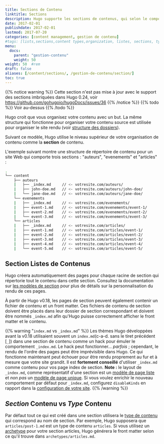 ```yaml
---
title: Sections de Contenu
linktitle: Sections
description: Hugo supporte les sections de contenus, qui selon le comportement par défaut d'Hugo, reflètent la structure du site web rendu.
date: 2017-02-01
publishdate: 2017-02-01
lastmod: 2017-07-20
categories: [content management, gestion de contenu]
#tags: [lists,sections,content types,organization, listes, sections, types de contenus, organisation]
menu:
  docs:
    parent: "gestion-contenu"
    weight: 50
weight: 50	#rem
draft: false
aliases: [/content/sections/, /gestion-de-contenu/section/]
toc: true
---
```


{{% notice warning %}}
Cette section n'est pas mise à jour avec le support des sections imbriquées dans Hugo 0.24, voir https://github.com/gohugoio/hugoDocs/issues/36
{{% /notice %}}
{{% todo %}}
Voir au-dessus
{{% /todo %}}

Hugo croit que vous organisez votre contenu avec un but. La même structure qui fonctionne pour organiser votre contenu source est utilisée pour organiser le site rendu (voir [structure des dossiers][directory structure]).

Suivant ce modèle, Hugo utilise le niveau supérieur de votre organisation de contenu comme la **section** de contenu.

L'exemple suivant montre une structure de répertoire de contenu pour un site Web qui comporte trois sections : "auteurs", "evenements" et "articles" :

```bash
.
└── content
    ├── auteurs
    |   ├── _index.md     // <- votresite.com/auteurs/
    |   ├── john-doe.md   // <- votresite.com/auteurs/john-doe/
    |   └── jane-doe.md   // <- votresite.com/auteurs/jane-doe/
    └── evenements
    |   ├── _index.md     // <- votresite.com/evenements/
    |   ├── event-1.md    // <- votresite.com/evenements/event-1/
    |   ├── event-2.md    // <- votresite.com/evenements/event-2/
    |   └── event-3.md    // <- votresite.com/evenements/event-3/
    └── articles
    |   ├── _index.md     // <- votresite.com/articles/
    |   ├── event-1.md    // <- votresite.com/articles/event-1/
    |   ├── event-2.md    // <- votresite.com/articles/event-2/
    |   ├── event-3.md    // <- votresite.com/articles/event-3/
    |   ├── event-4.md    // <- votresite.com/articles/event-4/
    |   └── event-5.md    // <- votresite.com/articles/event-5/
```

## Section Listes de Contenus

Hugo créera automatiquement des pages pour chaque racine de section qui répertorie tout le contenu dans cette section. Consultez la documentation sur [les modèles de section][section templates] pour plus de détails sur la personnalisation du rendu de ces pages.

À partir de Hugo v0.18, les pages de section peuvent également contenir un fichier de contenu et un front matter. Ces fichiers de contenu de section doivent être placés dans leur dossier de section correspondant et doivent être nommés `_index.md` afin qu'Hugo puisse correctement afficher le front matter et le contenu.

{{% warning "`index.md` vs `_index.md`" %}}
Les thèmes Hugo développées avant la v0.18 utilisaient souvent un `index.md`(c-a-d. sans le tiret précédent [`_`]) dans une section de contenu comme un hack pour émuler le comportement `_index.md`. Le hack peut fonctionner... *parfois* ; cependant, le rendu de l'ordre des pages peut être imprévisible dans Hugo. Ce qui fonctionne maintenant peut échouer pour être rendu proprement au fur et à mesure que votre site grandit. Il est  **fortement conseillé** d'utiliser `_index.md` comme contenu pour vos page index de section.
**Note :** le layout de `_index.md`, comme représentatif d'une section est un [modèle de page liste](/templates/section-templates/) et *non pas* un [modèle de page unique](/templates/single-page-templates/). Si vous voulez enrichir le nouveau comportement par défaut pour `_index.md`, configurez  `disableKinds` en rapport dans la [configuration de votre site](/demarrage/configuration/).
{{% /warning %}}

## *Section* Contenu vs *Type* Contenu

Par défaut tout ce qui est créé dans une section utilisera le [type de contenu][content type] qui correspond au nom de section. Par exemple, Hugo supposera que `articles/post-1.md` est un type de contenu `articles`. Si vous utilisez un [archetype][] pour votre section articles, Hugo générera le front matter selon ce qu'il trouve dans `archetypes/articles.md`.

[archetype]: /gestion-contenu/archetypes/
[content type]: /gestion-contenu/types/
[directory structure]: /demarrage/structure-dossier/
[section templates]: /templates/section-templates/


